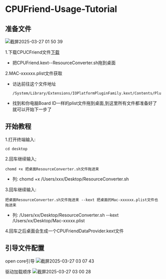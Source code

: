 # CPUFriend-Usage-Tutorial
## 准备文件
![截屏2025-03-27 01 50 39](https://github.com/user-attachments/assets/8acff8ca-8129-4f32-ae29-0d68a3600c28)

1.下载CPUCFriend文件[下载](https://github.com/acidanthera/CPUFriend)
- 把CPUFriend.kext--ResourceConverter.sh拖到桌面

2.MAC-xxxxxx.plist文件获取
- 访达前往这个文件地址

  ```
  /System/Library/Extensions/IOPlatformPluginFamily.kext/Contents/PlugIns/X86PlatformPlugin.kext/Contents/Resources/
  ```
- 找到和你电脑Board ID一样的plist文件拖到桌面,到这里所有文件都准备好了就可以开始下一步了

## 开始教程
1.打开终端输入:
```
cd desktop
```
2.回车继续输入;
```
chomd +x 把桌面ResourceConverter.sh文件拖进来
```
- 列: chomd +x /Users/xxx/Desktop/ResourceConverter.sh

3.回车继续输入:
```
把桌面ResourceConverter.sh文件拖进来 --kext 把桌面的Mac-xxxxxx.plist文件也拖进来
```
- 列: /Users/xx/Desktop/ResourceConverter.sh --kext /Users/xx/Desktop/Mac-xxxxx.plist

4.回车之后桌面会生成一个CPUFriendDataProvider.kext文件
  
## 引导文件配置
open core引导
![截屏2025-03-27 03 07 43](https://github.com/user-attachments/assets/165f7268-f1f6-44d0-9eec-767038db1fe9)

驱动加载顺序
![截屏2025-03-27 03 00 28](https://github.com/user-attachments/assets/df7f8473-3487-4c9e-ae3a-f05ba6e73780)

